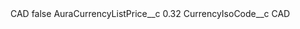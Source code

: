<?xml version="1.0" encoding="UTF-8"?>
<CustomMetadata xmlns="http://soap.sforce.com/2006/04/metadata" xmlns:xsi="http://www.w3.org/2001/XMLSchema-instance" xmlns:xsd="http://www.w3.org/2001/XMLSchema">
    <label>CAD</label>
    <protected>false</protected>
    <values>
        <field>AuraCurrencyListPrice__c</field>
        <value xsi:type="xsd:double">0.32</value>
    </values>
    <values>
        <field>CurrencyIsoCode__c</field>
        <value xsi:type="xsd:string">CAD</value>
    </values>
</CustomMetadata>
